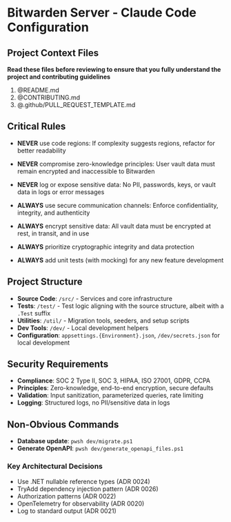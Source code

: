 # Bitwarden Server - Claude Code Configuration

## Project Context Files

**Read these files before reviewing to ensure that you fully understand the project and contributing guidelines**

1. @README.md
2. @CONTRIBUTING.md
3. @.github/PULL_REQUEST_TEMPLATE.md

## Critical Rules

- **NEVER** use code regions: If complexity suggests regions, refactor for better readability

- **NEVER** compromise zero-knowledge principles: User vault data must remain encrypted and inaccessible to Bitwarden

- **NEVER** log or expose sensitive data: No PII, passwords, keys, or vault data in logs or error messages

- **ALWAYS** use secure communication channels: Enforce confidentiality, integrity, and authenticity

- **ALWAYS** encrypt sensitive data: All vault data must be encrypted at rest, in transit, and in use

- **ALWAYS** prioritize cryptographic integrity and data protection

- **ALWAYS** add unit tests (with mocking) for any new feature development

## Project Structure

- **Source Code**: `/src/` - Services and core infrastructure
- **Tests**: `/test/` - Test logic aligning with the source structure, albeit with a `.Test` suffix
- **Utilities**: `/util/` - Migration tools, seeders, and setup scripts
- **Dev Tools**: `/dev/` - Local development helpers
- **Configuration**: `appsettings.{Environment}.json`, `/dev/secrets.json` for local development

## Security Requirements

- **Compliance**: SOC 2 Type II, SOC 3, HIPAA, ISO 27001, GDPR, CCPA
- **Principles**: Zero-knowledge, end-to-end encryption, secure defaults
- **Validation**: Input sanitization, parameterized queries, rate limiting
- **Logging**: Structured logs, no PII/sensitive data in logs

## Non-Obvious Commands

- **Database update**: `pwsh dev/migrate.ps1`
- **Generate OpenAPI**: `pwsh dev/generate_openapi_files.ps1`

### Key Architectural Decisions

- Use .NET nullable reference types (ADR 0024)
- TryAdd dependency injection pattern (ADR 0026)
- Authorization patterns (ADR 0022)
- OpenTelemetry for observability (ADR 0020)
- Log to standard output (ADR 0021)
